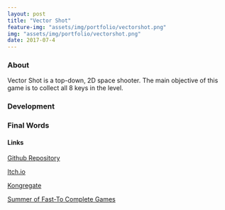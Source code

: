 ```yaml
---
layout: post
title: "Vector Shot"
feature-img: "assets/img/portfolio/vectorshot.png"
img: "assets/img/portfolio/vectorshot.png"
date: 2017-07-4
---
```

<h3>About</h3>

Vector Shot is a top-down, 2D space shooter. The main objective of this game is to collect all 8 keys in the level. 

<h3>Development</h3>

<h3>Final Words</h3>

<h4>Links</h4>
<a href = "https://github.com/anthonymendez/Vector-Shot">Github Repository</a>

<a href = "https://anthonymendez.itch.io/vector-shot">Itch.io</a>

<a href = "https://www.kongregate.com/games/TonyDeTiger/vector-shot">Kongregate</a>

<a href = "https://itch.io/jam/fast-to-complete-games">Summer of Fast-To Complete Games</a>